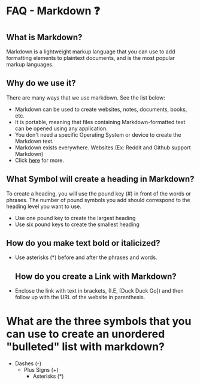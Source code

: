 # FAQ - Markdown ❓

## What is Markdown? 
Markdown is a lightweight markup language that you can use to add formatting elements to plaintext documents, and is the most popular markup languages. 

## Why do we use it? 
There are many ways that we use markdown. See the list below:
- Markdown can be used to create websites, notes, documents, books, etc.
- It is portable, meaning that files containing Markdown-formatted text can be opened using any application.
- You don't need a specific Operating System or device to create the Markdown text.
- Markdown exists everywhere. Websites (Ex: Reddit and Github support Markdown)
- Click [here](https://www.markdownguide.org/getting-started/) for more.
  
## What Symbol will create a heading in Markdown? 
To create a heading, you will use the pound key (#) in front of the words or phrases. The number of pound symbols you add should correspond to the heading level you want to use.
- Use one pound key to create the largest heading
- Use six pound keys to create the smallest heading
  
## How do you make text bold or italicized?
- Use asterisks (*) before and after the phrases and words.
  
  ## How do you create a Link with Markdown?
- Enclose the link with text in brackets, (I.E, [Duck Duck Go]) and then follow up with the URL of the website in parenthesis.
  
 # What are the three symbols that you can use to create an unordered "bulleted" list with markdown?
 + Dashes (-)
   + Plus Signs (+)
     + Asterisks  (*)

